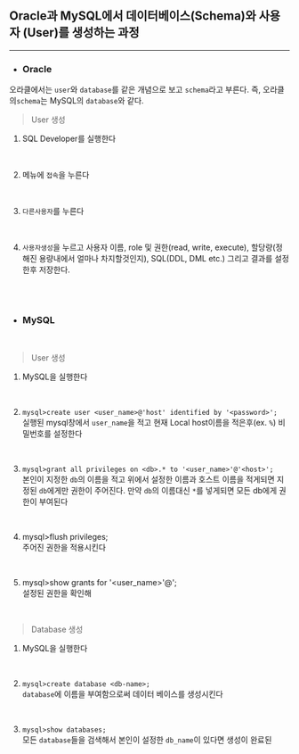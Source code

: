 ## **Oracle과 MySQL에서 데이터베이스(Schema)와 사용자 (User)를 생성하는 과정**
----
- ### Oracle <br />
오라클에서는 `user`와 `database`를 같은 개념으로 보고 `schema`라고 부른다. 즉, 오라클의`schema`는 MySQL의 `database`와 같다.

> User 생성<br />

1. SQL Developer를 실행한다
<br />

2. 메뉴에 `접속`을 누른다
<br />

3. `다른사용자`를 누른다
<br />

4. `사용자생성`을 누르고 사용자 이름, role 및 권한(read, write, execute), 할당량(정해진 용량내에서 얼마나 차지할것인지), SQL(DDL, DML etc.) 그리고 결과를 설정한후 저장한다.
<br />
<br />

- ### MySQL 
<br />

> User 생성 <br />

1. MySQL을 실행한다
<br />

2. `mysql>create user <user_name>@'host' identified by '<password>';`<br />
실행된 mysql창에서 `user_name`을 적고 현재 Local host이름을 적은후(ex. `%`) 비밀번호를 설정한다  
<br /> 

3. `mysql>grant all privileges on <db>.* to '<user_name>'@'<host>';`<br />
본인이 지정한  `db`의 이름을 적고 위에서 설정한 이름과 호스트 이름을 적게되면 지정된 `db`에게만 권한이 주어진다. 만약 `db`의 이름대신 `*`를 넣게되면 모든 db에게 권한이 부여된다
<br />

4. mysql>flush privileges;<br />
주어진 권한을 적용시킨다
<br />

5. mysql>show grants for '<user_name>'@'<host>;<br />
설정된 권한을 확인해 
<br />

> Database 생성 <br />

1. MySQL을 실행한다
<br />

2. `mysql>create database <db-name>;`<br />
`database`에 이름을 부여함으로써 데이터 베이스를 생성시킨다  
 <br /> 
 
3. `mysql>show databases;`<br />
모든 `database`들을 검색해서 본인이 설정한 `db_name`이 있다면 생성이 완료된 
<br />
